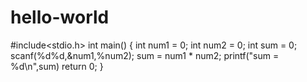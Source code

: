 # hello-world
#include<stdio.h>
int main()
{
int num1 = 0;
int num2 = 0;
int sum = 0;
scanf(%d%d,&num1,%num2);
sum = num1 * num2;
printf("sum = %d\n",sum)
return 0;
}
